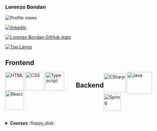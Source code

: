 ### Lorenzo Bondan

<p align="left">
    <img 
         src="https://komarev.com/ghpvc/?username=LorenzoBondan&label=Profile%20views&color=0e75b6&style=flat-square&color=yellow" 
         title="Profile views" 
         alt="Profile views"
    >
</p>

[![linkedin](https://img.shields.io/static/v1?style=flat-square&logo=linkedin&color=blue&message=Linkedin&label=%20)](https://www.linkedin.com/in/lorenzo-bondan-108b42236/)

[![Lorenzo Bondan GitHub stats](https://github-readme-stats.vercel.app/api?username=LorenzoBondan&show_icons=true&theme=blue-green)](https://github.com/anuraghazra/github-readme-stats)

[![Top Langs](https://github-readme-stats.vercel.app/api/top-langs/?username=LorenzoBondan&layout=compact&show_icons=true&theme=blue-green)](https://github.com/anuraghazra/github-readme-stats)

## Frontend
<div style="display: flex" style="flex-direction: row">
<div style="display: inline_block">
    <img align="center" alt="HTML" heigth="50" width="60" src="https://cdn.jsdelivr.net/gh/devicons/devicon/icons/html5/html5-original.svg">
    <img align="center" alt="CSS" heigth="50" width="60" src="https://cdn.jsdelivr.net/gh/devicons/devicon/icons/css3/css3-original.svg">
    <img align="center" alt="Typescript" heigth="50" width="60" src="https://cdn.jsdelivr.net/gh/devicons/devicon/icons/typescript/typescript-original.svg">
    <img align="center" alt="React" heigth="50" width="60" src="https://cdn.jsdelivr.net/gh/devicons/devicon/icons/react/react-original.svg">
</div><br/>

## Backend
<div style="display: inline_block">
    <img align="center" alt="CSharp" height="60" width="70" src="https://cdn.jsdelivr.net/gh/devicons/devicon/icons/csharp/csharp-original.svg">
    <img align="center" alt="Java" height="70" width="80" src="https://cdn.jsdelivr.net/gh/devicons/devicon/icons/java/java-original.svg">
    <img align="center" alt="Spring" heigth="45" width="55" src="https://cdn.jsdelivr.net/gh/devicons/devicon/icons/spring/spring-original.svg">
</div>
</div>

##

<details title="Courses">
    <summary align="left"><strong><i>Courses</i></strong> :floppy_disk:</summary>
    <br />
    <!-- Courses -->
    <table border=1 title="Courses">
        <tr>
            <th colspan="4" align="center">Courses</th>
        </tr>
        <tr>
            <th>Name</th>
            <th>Languages</th>
        </tr>
      <!-- JAVA -->
        <tr>
            <td><a title="Java Spring Bootcamp">Java Spring Bootcamp</a></td>
            <td align="left">
                <a href="#"><img src="https://img.shields.io/badge/Java-ED8B00?style=for-the-badge&logo=java&logoColor=white" title="Java"></a>
                <a href="#"><img src="https://img.shields.io/badge/Spring-6DB33F?style=for-the-badge&logo=spring&logoColor=white" title="Spring"></a>
            </td>
        </tr>
        <!-- REACT -->
        <tr>
            <td><a title="React Bootcamp">React Bootcamp</a></td>
            <td align="left">
                <a href="#"><img src="https://img.shields.io/badge/React-20232A?style=for-the-badge&logo=react&logoColor=61DAFB" title="React"></a>
            </td>
        </tr>
        <!-- C# -->
        <tr>
            <td><a title="C# COMPLETO Programação Orientada a Objetos">C# COMPLETO Programação Orientada a Objetos</a></td>
            <td align="left"><a href="#"><img src="https://img.shields.io/badge/c%23-%23239120.svg?style=for-the-badge&logo=c-sharp&logoColor=white" title="C#"></a></td>
        </tr>
        <!-- C# -->
        <!-- C# -->
        <tr>
            <td><a title="C# Completo e Profissional">C# Completo e Profissional</a></td>
            <td align="left"><a href="#"><img src="https://img.shields.io/badge/c%23-%23239120.svg?style=for-the-badge&logo=c-sharp&logoColor=white" title="C#"></a></td>
        </tr>

</details>

